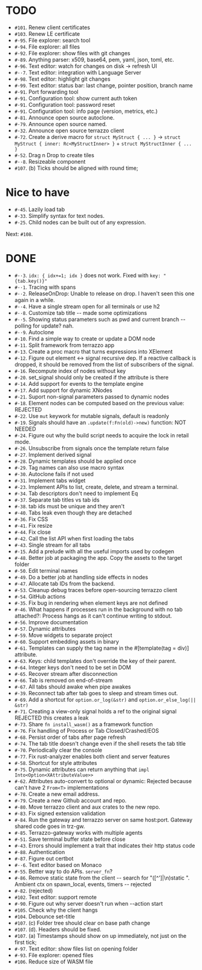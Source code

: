 # TODO
- `#101`. Renew client certificates
- `#103`. Renew LE certificate
- `#·95`. File explorer: search tool
- `#·94`. File explorer: all files
- `#·92`. File explorer: show files with git changes
- `#·89`. Anything parser: x509, base64, pem, yaml, json, toml, etc.
- `#·96`. Text editor: watch for changes on disk → refresh UI
- `#··7`. Text editor: integration with Language Server
- `#·98`. Text editor: highlight git changes
- `#·99`. Text editor: status bar: last change, pointer position, branch name
- `#·91`. Port forwarding tool
- `#·91`. Configuration tool: show current auth token
- `#·91`. Configuration tool: password reset
- `#·91`. Configuration tool: info page (version, metrics, etc.)
- `#·81`. Announce open source autoclone.
- `#·79`. Announce open source named.
- `#·32`. Announce open source terrazzo client
- `#·72`. Create a derive macro for `struct MyStruct { ... }` → `struct MyStruct { inner: Rc<MyStructInner> }` + `struct MyStructInner { ... }`
- `#·52`. Drag n Drop to create tiles
- `#··8`. Resizeable component
- `#107`. (b) Ticks should be aligned with round time;

# Nice to have
- `#·45`. Lazily load tab
- `#·33`. Simplify syntax for text nodes.
- `#·25`. Child nodes can be built out of any expression.

Next: `#108`.

# DONE
- `#··3`. `idx: { idx+=1; idx }` does not work. Fixed with `key: "{tab.key()}"`
- `#··1`. Tracing with spans
- `#··2`. ReleaseOnDrop: Unable to release on drop. I haven't seen this one again in a while.
- `#··4`. Have a single stream open for all terminals or use h2
- `#··8`. Customize tab title -- made some optimizations
- `#··5`. Showing status parameters such as pwd and current branch -- polling for update? nah.
- `#··9`. Autoclone
- `#·10`. Find a simple way to create or update a DOM node
- `#·11`. Split framework from terrazzo app
- `#·13`. Create a proc macro that turns expressions into XElement
- `#·12`. Figure out element <-> signal recursive dep. If a reactive callback is dropped, it should be removed from the list of subscribers of the signal.
- `#·16`. Recompute index of nodes without key
- `#·20`. set_signal should only be created if the attribute is there
- `#·14`. Add support for events to the template engine
- `#·17`. Add support for dynamic XNodes
- `#·21`. Suport non-signal parameters passed to dynamic nodes
- `#·18`. Element nodes can be computed based on the previous value: REJECTED
- `#·22`. Use `mut` keywork for mutable signals, default is readonly
- `#·19`. Signals should have an `.update(f:Fn(old)->new)` function: NOT NEEDED
- `#·24`. Figure out why the build script needs to acquire the lock in retail mode.
- `#·26`. Unsubscribe from signals once the template return false
- `#·27`. Implement derived signal
- `#·28`. Dynamic templates should be applied once
- `#·29`. Tag names can also use macro syntax
- `#·30`. Autoclone fails if not used
- `#·31`. Implement tabs widget
- `#·23`. Implement APIs to list, create, delete, and stream a terminal.
- `#·34`. Tab descriptors don't need to implement Eq
- `#·37`. Separate tab titles vs tab ids
- `#·38`. tab ids must be unique and they aren't
- `#·40`. Tabs leak even though they are detached
- `#·36`. Fix CSS
- `#·41`. Fix resize
- `#·44`. Fix close
- `#·42`. Call the list API when first loading the tabs
- `#·43`. Single stream for all tabs
- `#·15`. Add a prelude with all the useful imports used by codegen
- `#·48`. Better job at packaging the app. Copy the assets to the target folder
- `#·50`. Edit terminal names
- `#·49`. Do a better job at handling side effects in nodes
- `#·47`. Allocate tab IDs from the backend.
- `#·53`. Cleanup debug traces before open-sourcing terrazzo client
- `#·54`. GitHub actions
- `#·35`. Fix bug in rendering when element keys are not defined
- `#·46`. What happens if processes run in the background with no tab attached?: Process hangs as it can't continue writing to stdout.
- `#·56`. Improve documentation
- `#·57`. Dynamic attributes
- `#·59`. Move widgets to separate project
- `#·60`. Support embedding assets in binary
- `#·61`. Templates can supply the tag name in the #[template(tag = div)] attribute.
- `#·63`. Keys: child templates don't override the key of their parent.
- `#·64`. Integer keys don't need to be set in DOM
- `#·65`. Recover stream after disconnection
- `#·66`. Tab is removed on end-of-stream
- `#·67`. All tabs should awake when pipe awakes
- `#·39`. Reconnect tab after tab goes to sleep and stream times out.
- `#·69`. Add a shortcut for `option.or_log(&str)` and `option.or_else_log(|| &str)`
- `#·71`. Creating a view-only signal holds a ref to the original signal REJECTED this creates a leak
- `#·73`. Share `fn install_wasm()` as a framework function
- `#·76`. Fix handling of Process or Tab Closed/Crashed/EOS
- `#·68`. Persist order of tabs after page refresh
- `#·74`. The tab title doesn't change even if the shell resets the tab title
- `#·70`. Periodically clear the console
- `#·77`. Fix rust-analyzer enables both client and server features
- `#·58`. Shortcut for style attributes
- `#·75`. Dynamic attributes can return anything that `impl Into<Option<XAttributeValue>>`
- `#·62`. Attributes auto-convert to optional or dynamic: Rejected because can't have 2 `From<T>` implementations
- `#·78`. Create a new email address.
- `#·79`. Create a new Github account and repo.
- `#·80`. Move terrazzo client and aux crates to the new repo.
- `#·83`. Fix signed extension validation
- `#·84`. Run the gateway and terrazzo server on same host:port. Gateway shared code goes in trz-gw.
- `#·85`. Terrazzo-gateway works with multiple agents
- `#·51`. Save terminal buffer state before close
- `#·43`. Errors should implement a trait that indicates their http status code
- `#·88`. Authentication
- `#·87`. Figure out certbot
- `#··6`. Text editor based on Monaco
- `#·55`. Better way to do APIs. `server_fn`?
- `#·86`. Remove static state from the client -- search for "([^']|\n)static ". Ambient ctx on spawn_local, events, timers -- rejected
- `#·82`. (rejected)
- `#102`. Text editor: support remote
- `#·90`. Figure out why server doesn't run when --action start
- `#105`. Check why the client hangs
- `#104`. Debounce set-title
- `#107`. (c) Folder tree should clear on base path change
- `#107`. (d). Headers should be fixed.
- `#107`. (a) Timestamps should show on up immediately, not just on the first tick;
- `#·97`. Text editor: show files list on opening folder
- `#·93`. File explorer: opened files
- `#106`. Reduce size of WASM file
